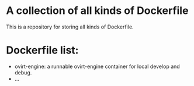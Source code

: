 # A collection of all kinds of Dockerfile 
This is a repository for storing all kinds of Dockerfile.

# Dockerfile list:
* ovirt-engine: a runnable ovirt-engine container for local develop and debug.
* ...